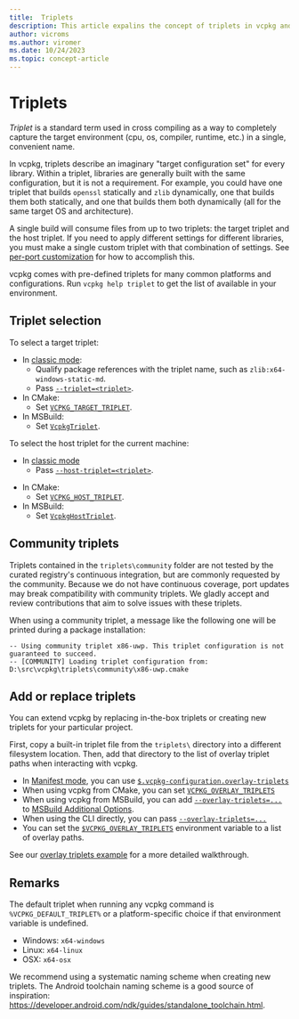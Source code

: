 ```yaml
---
title:  Triplets
description: This article expalins the concept of triplets in vcpkg and their capabilities.
author: vicroms
ms.author: viromer
ms.date: 10/24/2023
ms.topic: concept-article
---
```


# Triplets

*Triplet* is a standard term used in cross compiling as a way to completely
capture the target environment (cpu, os, compiler, runtime, etc.) in a single,
convenient name.

In vcpkg, triplets describe an imaginary "target configuration set" for every
library. Within a triplet, libraries are generally built with the same
configuration, but it is not a requirement. For example, you could have one
triplet that builds `openssl` statically and `zlib` dynamically, one that
builds them both statically, and one that builds them both dynamically (all for
the same target OS and architecture).

A single build will consume files from up to two triplets: the target triplet
and the host triplet. If you need to apply different settings for different
libraries, you must make a single custom triplet with that combination of
settings. See [per-port
customization](../users/triplets.md#per-port-customization) 
for how to accomplish this.

vcpkg comes with pre-defined triplets for many common platforms and
configurations. Run `vcpkg help triplet` to get the list of available in your
environment.

## Triplet selection

To select a target triplet:

* In [classic mode](../users/classic-mode.md):
  * Qualify package references with the triplet name, such as `zlib:x64-windows-static-md`.
  * Pass [`--triplet=<triplet>`](../commands/common-options.md#triplet).
* In CMake:
  * Set [`VCPKG_TARGET_TRIPLET`](../buildsystems/cmake-integration.md#vcpkg_target_triplet).
* In MSBuild:
  * Set [`VcpkgTriplet`](../buildsystems/msbuild-integration.md#vcpkgtriplet).

To select the host triplet for the current machine:

* In [classic mode](../users/clasic-mode.md)
  * Pass [`--host-triplet=<triplet>`](../commands/common-options.md#host-triplet).
- In CMake:
  * Set [`VCPKG_HOST_TRIPLET`](../buildsystems/cmake-integration.md#vcpkg_host_triplet).
- In MSBuild:
  * Set [`VcpkgHostTriplet`](../buildsystems/msbuild-integration.md#vcpkghosttriplet).

## Community triplets

Triplets contained in the `triplets\community` folder are not tested by the
curated registry's continuous integration, but are commonly requested by the
community. Because we do not have continuous coverage, port updates may break
compatibility with community triplets. We gladly accept and review contributions
that aim to solve issues with these triplets.

When using a community triplet, a message like the following one will be printed
during a package installation:

```console
-- Using community triplet x86-uwp. This triplet configuration is not guaranteed to succeed.
-- [COMMUNITY] Loading triplet configuration from: D:\src\vcpkg\triplets\community\x86-uwp.cmake
```

## Add or replace triplets

You can extend vcpkg by replacing in-the-box triplets or creating new triplets
for your particular project.

First, copy a built-in triplet file from the `triplets\` directory into a
different filesystem location. Then, add that directory to the list of overlay
triplet paths when interacting with vcpkg.

- In [Manifest mode](manifests.md), you can use
  [`$.vcpkg-configuration.overlay-triplets`](../reference/vcpkg-configuration-json.md#overlay-triplets)
- When using vcpkg from CMake, you can set
  [`VCPKG_OVERLAY_TRIPLETS`](../buildsystems/cmake-integration.md#vcpkg_overlay_triplets)
- When using vcpkg from MSBuild, you can add
  [`--overlay-triplets=...`][overlay-triplets] to [MSBuild Additional
  Options](../buildsystems/msbuild-integration.md#vcpkg-additional-install-options).
- When using the CLI directly, you can pass
  [`--overlay-triplets=...`][overlay-triplets]
- You can set the
  [`$VCPKG_OVERLAY_TRIPLETS`](config-environment.md#vcpkg_overlay_triplets)
  environment variable to a list of overlay paths.

See our [overlay triplets example](examples/overlay-triplets-linux-dynamic.md)
for a more detailed walkthrough.

[overlay-triplets]: ../commands/common-options.md#overlay-triplets

## Remarks

The default triplet when running any vcpkg command is `%VCPKG_DEFAULT_TRIPLET%`
or a platform-specific choice if that environment variable is undefined.

- Windows: `x64-windows`
- Linux: `x64-linux`
- OSX: `x64-osx`

We recommend using a systematic naming scheme when creating new triplets. The
Android toolchain naming scheme is a good source of inspiration:
<https://developer.android.com/ndk/guides/standalone_toolchain.html>.

